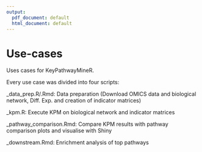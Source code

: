 ```yaml
---
output:
  pdf_document: default
  html_document: default
---
```

# Use-cases
 Uses cases for KeyPathwayMineR.
 
Every use case was divided into four scripts:

_data_prep.R/.Rmd:                Data preparation (Download OMICS data and biological network, Diff. Exp. and creation of indicator matrices)  

_kpm.R:                      Execute KPM on biological network and indicator matrices  

_pathway_comparison.Rmd:     Compare KPM results with pathway comparison plots and visualise with Shiny     

_downstream.Rmd:             Enrichment analysis of top pathways                                                                          